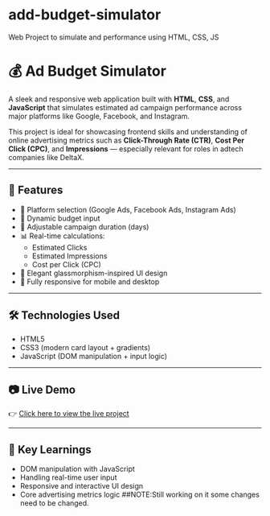 # add-budget-simulator
Web Project to simulate and performance using HTML, CSS, JS
# 💰 Ad Budget Simulator

A sleek and responsive web application built with **HTML**, **CSS**, and **JavaScript** that simulates estimated ad campaign performance across major platforms like Google, Facebook, and Instagram.

This project is ideal for showcasing frontend skills and understanding of online advertising metrics such as **Click-Through Rate (CTR)**, **Cost Per Click (CPC)**, and **Impressions** — especially relevant for roles in adtech companies like DeltaX.

---

## 🚀 Features

- 🎯 Platform selection (Google Ads, Facebook Ads, Instagram Ads)
- 💸 Dynamic budget input
- 📅 Adjustable campaign duration (days)
- 📊 Real-time calculations:
  - Estimated Clicks
  - Estimated Impressions
  - Cost per Click (CPC)
- 🌙 Elegant glassmorphism-inspired UI design
- 📱 Fully responsive for mobile and desktop

---

## 🛠️ Technologies Used

- HTML5
- CSS3 (modern card layout + gradients)
- JavaScript (DOM manipulation + input logic)

---

## 📷 Live Demo

👉 [Click here to view the live project]( https://golla-vrushabha-vahaneswari.github.io/add-budget-simulator/)

---

## 🧠 Key Learnings

- DOM manipulation with JavaScript
- Handling real-time user input
- Responsive and interactive UI design
- Core advertising metrics logic
##NOTE:Still working on it some changes need to be changed.

